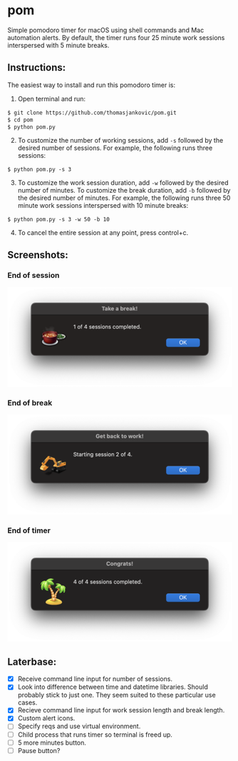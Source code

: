 # pom
Simple pomodoro timer for macOS using shell commands and Mac automation alerts. By default, the timer runs four 25 minute work sessions interspersed with 5 minute breaks.

## Instructions:
The easiest way to install and run this pomodoro timer is:
1. Open terminal and run:
```
$ git clone https://github.com/thomasjankovic/pom.git
$ cd pom
$ python pom.py
```
2. To customize the number of working sessions, add `-s` followed by the desired number of sessions. For example, the following runs three sessions: 
```
$ python pom.py -s 3
```
3. To customize the work session duration, add `-w` followed by the desired number of minutes. To customize the break duration, add `-b` followed by the desired number of minutes. For example, the following runs three 50 minute work sessions interspersed with 10 minute breaks:
```
$ python pom.py -s 3 -w 50 -b 10
```
4. To cancel the entire session at any point, press control+c.

## Screenshots:
### End of session
![](images/break.png)
### End of break
![](images/work.png)
### End of timer
![](images/congrats.png)

## Laterbase:
- [x] Receive command line input for number of sessions.
- [X] Look into difference between time and datetime libraries. Should probably stick to just one. They seem suited to these particular use cases.
- [X] Recieve command line input for work session length and break length.
- [X] Custom alert icons.
- [ ] Specify reqs and use virtual environment.
- [ ] Child process that runs timer so terminal is freed up. 
- [ ] 5 more minutes button.
- [ ] Pause button?